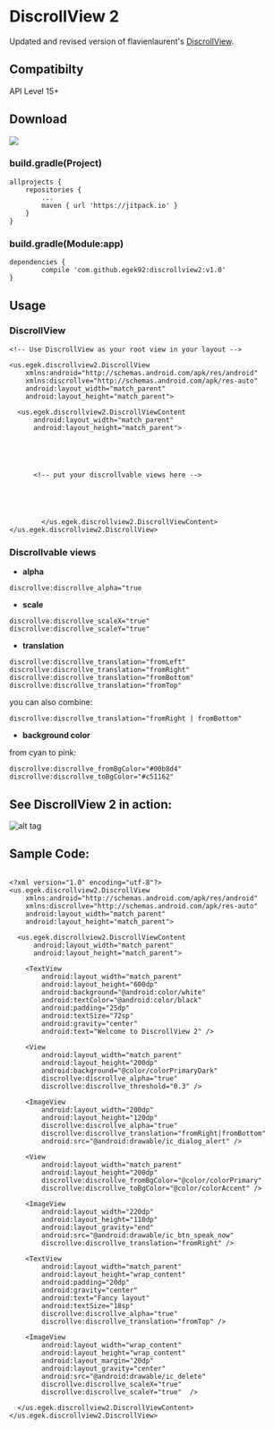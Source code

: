 # DiscrollView 2

Updated and revised version of flavienlaurent's [DiscrollView](https://github.com/flavienlaurent/discrollview).

## Compatibilty

API Level 15+

## Download

[![](https://jitpack.io/v/egek92/discrollview2.svg)](https://jitpack.io/#egek92/discrollview2)

### build.gradle(Project)

	allprojects {
		repositories {
			...
			maven { url 'https://jitpack.io' }
		}
	}
  
 ### build.gradle(Module:app)
  
  	dependencies {
	        compile 'com.github.egek92:discrollview2:v1.0'
	}


## Usage

### DiscrollView

```
<!-- Use DiscrollView as your root view in your layout -->

<us.egek.discrollview2.DiscrollView
    xmlns:android="http://schemas.android.com/apk/res/android"
    xmlns:discrollve="http://schemas.android.com/apk/res-auto"
    android:layout_width="match_parent"
    android:layout_height="match_parent">

  <us.egek.discrollview2.DiscrollViewContent
      android:layout_width="match_parent"
      android:layout_height="match_parent">
      
      
      
      
      
      <!-- put your discrollvable views here -->
      
      
      
      
      
        </us.egek.discrollview2.DiscrollViewContent>
</us.egek.discrollview2.DiscrollView>

```

### Discrollvable views

* **alpha**
```
discrollve:discrollve_alpha="true
```
* **scale**
```
discrollve:discrollve_scaleX="true"
discrollve:discrollve_scaleY="true"
```
* **translation**
```
discrollve:discrollve_translation="fromLeft"
discrollve:discrollve_translation="fromRight"
discrollve:discrollve_translation="fromBottom"
discrollve:discrollve_translation="fromTop"
```
you can also combine:
```
discrollve:discrollve_translation="fromRight | fromBottom"
```

* **background color**

from cyan to pink:
```
discrollve:discrollve_fromBgColor="#00b8d4"
discrollve:discrollve_toBgColor="#c51162"
```

## See DiscrollView 2 in action:

![alt tag](https://giant.gfycat.com/FeminineWarlikeEquestrian.gif)

## Sample Code:

```

<?xml version="1.0" encoding="utf-8"?>
<us.egek.discrollview2.DiscrollView
    xmlns:android="http://schemas.android.com/apk/res/android"
    xmlns:discrollve="http://schemas.android.com/apk/res-auto"
    android:layout_width="match_parent"
    android:layout_height="match_parent">

  <us.egek.discrollview2.DiscrollViewContent
      android:layout_width="match_parent"
      android:layout_height="match_parent">

    <TextView
        android:layout_width="match_parent"
        android:layout_height="600dp"
        android:background="@android:color/white"
        android:textColor="@android:color/black"
        android:padding="25dp"
        android:textSize="72sp"
        android:gravity="center"
        android:text="Welcome to DiscrollView 2" />

    <View
        android:layout_width="match_parent"
        android:layout_height="200dp"
        android:background="@color/colorPrimaryDark"
        discrollve:discrollve_alpha="true"
        discrollve:discrollve_threshold="0.3" />

    <ImageView
        android:layout_width="200dp"
        android:layout_height="120dp"
        discrollve:discrollve_alpha="true"
        discrollve:discrollve_translation="fromRight|fromBottom"
        android:src="@android:drawable/ic_dialog_alert" />

    <View
        android:layout_width="match_parent"
        android:layout_height="200dp"
        discrollve:discrollve_fromBgColor="@color/colorPrimary"
        discrollve:discrollve_toBgColor="@color/colorAccent" />

    <ImageView
        android:layout_width="220dp"
        android:layout_height="110dp"
        android:layout_gravity="end"
        android:src="@android:drawable/ic_btn_speak_now"
        discrollve:discrollve_translation="fromRight" />

    <TextView
        android:layout_width="match_parent"
        android:layout_height="wrap_content"
        android:padding="20dp"
        android:gravity="center"
        android:text="Fancy layout"
        android:textSize="18sp"
        discrollve:discrollve_alpha="true"
        discrollve:discrollve_translation="fromTop" />

    <ImageView
        android:layout_width="wrap_content"
        android:layout_height="wrap_content"
        android:layout_margin="20dp"
        android:layout_gravity="center"
        android:src="@android:drawable/ic_delete"
        discrollve:discrollve_scaleX="true"
        discrollve:discrollve_scaleY="true"  />

  </us.egek.discrollview2.DiscrollViewContent>
</us.egek.discrollview2.DiscrollView>

```
